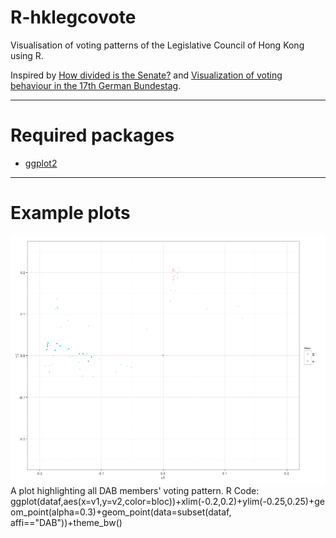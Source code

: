 R-hklegcovote
=============

Visualisation of voting patterns of the Legislative Council of Hong Kong using R.

Inspired by [How divided is the Senate?](http://vikparuchuri.com/blog/how-divided-is-the-senate/) and [Visualization of voting behaviour in the 17th German Bundestag](http://www.joyofdata.de/blog/visualization-of-voting-behaviour-in-the-17th-german-bundestag/).

---

# Required packages
- [ggplot2](http://ggplot2.org/)

---
# Example plots
![A plot highlighting all DAB members' voting pattern.](Rplot02.png)
A plot highlighting all DAB members' voting pattern.
R Code:
    ggplot(dataf,aes(x=v1,y=v2,color=bloc))+xlim(-0.2,0.2)+ylim(-0.25,0.25)+geom_point(alpha=0.3)+geom_point(data=subset(dataf, affi=="DAB"))+theme_bw()

